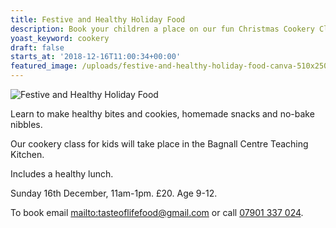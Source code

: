 ```yaml
---
title: Festive and Healthy Holiday Food
description: Book your children a place on our fun Christmas Cookery Class
yoast_keyword: cookery
draft: false
starts_at: '2018-12-16T11:00:34+00:00'
featured_image: /uploads/festive-and-healthy-holiday-food-canva-510x250px.jpg
---
```

![Festive and Healthy Holiday Food](/uploads/festive-and-healthy-holiday-food-canva-510x250px.jpg)

Learn to make healthy bites and cookies, homemade snacks and no-bake nibbles. 

Our cookery class for kids will take place in the Bagnall Centre Teaching Kitchen.

Includes a healthy lunch. 

Sunday 16th December, 11am-1pm. £20. Age 9-12. 

To book email <mailto:tasteoflifefood@gmail.com> or call [07901 337 024](tel:07901337024).
